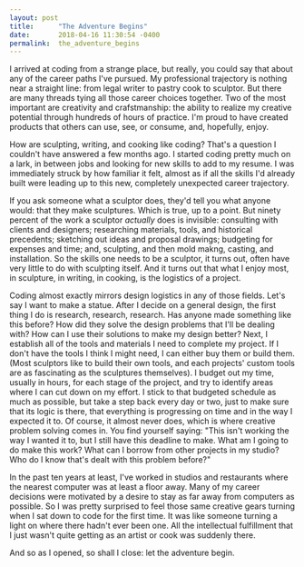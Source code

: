 ```yaml
---
layout: post
title:      "The Adventure Begins"
date:       2018-04-16 11:30:54 -0400
permalink:  the_adventure_begins
---
```



I arrived at coding from a strange place, but really, you could say that about any of the career paths I've pursued.  My professional trajectory is nothing near a straight line: from legal writer to pastry cook to sculptor.  But there are many threads tying all those career choices together.  Two of the most important are creativity and crafstmanship: the ability to realize my creative potential through hundreds of hours of practice.   I'm proud to have created  products that others can use, see, or consume, and, hopefully, enjoy.

How are sculpting, writing, and cooking like coding?  That's a question I couldn't have answered a few months ago.  I started coding pretty much on a lark, in between jobs and looking for new skills to add to my resume.  I was immediately struck by how familiar it felt, almost as if all the skills I'd already built were leading up to this new, completely unexpected  career trajectory.

If you ask someone what a sculptor does, they'd tell you what anyone would: that they make sculptures.  Which is true, up to a point.  But ninety percent of the work a sculptor *actually* does is invisible: consulting with clients and designers; researching materials, tools, and historical precedents; sketching out ideas and proposal drawings; budgeting for expenses and time; and, sculpting, and then mold makng, casting, and installation.    So the skills one needs to be a sculptor, it turns out, often have very little to do with sculpting itself.  And it turns out that what I enjoy most, in sculpture, in writing, in cooking, is the logistics of a project.  

Coding almost exactly mirrors design logistics in any of those fields.  Let's say I want to make a statue.  After I decide on a general design, the first thing I do is research, research, research.  Has anyone made something like this before?  How did they solve the design problems that I'll be dealing with?  How can I use their solutions to make my design better? Next, I establish all of the tools and materials I need to complete my project.  If I don't have the tools I think I might need, I can either buy them or build them.  (Most sculptors like to build their own tools, and each projects' custom tools are as fascinating as the sculptures themselves).  I budget out my time, usually in hours, for each stage of the project, and try to identify areas where I can cut down on my effort.  I stick to that budgeted schedule as much as possible, but take a step back every day or two, just to make sure that its logic is there, that everything is progressing on time and in the way I expected it to.   Of course, it almost never does, which is where creative problem solving comes in.  You find yourself saying: "This isn't working the way I wanted it to, but I still have this deadline to make.  What am I going to do make this work?  What can I borrow from other projects in my studio?  Who do I know that's dealt with this problem before?"

In the past ten years at least, I've worked in studios and restaurants where the nearest computer was at least a floor away.  Many of my career decisions were motivated by a desire to stay as far away from computers as possible.  So I was pretty surprised to feel those same creative gears turning when I sat down to code for the first time.    It was like someone turning a light on where there hadn't ever been one.  All the intellectual fulfillment that I just wasn't quite getting as an artist or cook was suddenly there.  

And so as I opened, so shall I close: let the adventure begin. 


    

